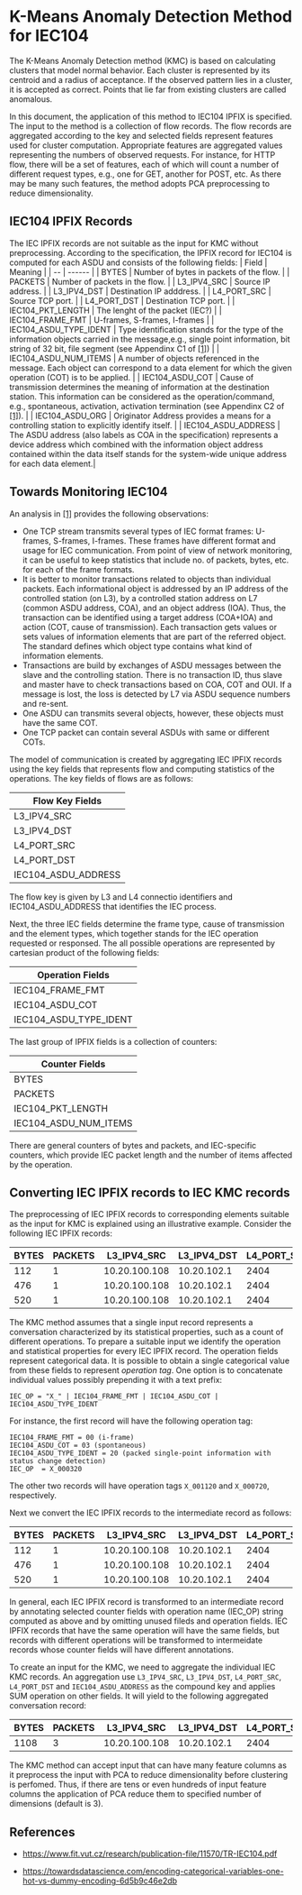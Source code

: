 # K-Means Anomaly Detection Method for IEC104

The K-Means Anomaly Detection method (KMC) is based on calculating clusters that model normal behavior. Each cluster is represented by its centroid and a radius of acceptance. If the observed pattern lies in a cluster, it is accepted as correct. Points that lie far from existing clusters are called anomalous.

In this document, the application of this method to IEC104 IPFIX is specified. The input to the method is a collection of flow records. The flow records are aggregated according to the key and selected fields represent features used for cluster computation. Appropriate features are aggregated values representing the numbers of observed requests. For instance, for HTTP flow, there will be a set of features, each of which will count a number of different request types, e.g., one for GET, another for POST, etc. As there may be many such features, the method adopts PCA preprocessing to reduce dimensionality. 

## IEC104 IPFIX Records

The IEC IPFIX records are not suitable as the input for KMC without preprocessing. According to the specification, the IPFIX record for IEC104 is computed for each ASDU and consists of the following fields: 
| Field | Meaning |
| -- | ------ |
| BYTES | Number of bytes in packets of the flow. |
| PACKETS | Number of packets in the flow.  |
| L3_IPV4_SRC | Source IP address. |
| L3_IPV4_DST | Destination IP adddress. |
| L4_PORT_SRC | Source TCP port. |
| L4_PORT_DST | Destination TCP port. |
| IEC104_PKT_LENGTH | The lenght of the packet (IEC?) |
| IEC104_FRAME_FMT | U-frames, S-frames, I-frames |
| IEC104_ASDU_TYPE_IDENT | Type identification stands for the type of the information objects carried in the message,e.g., single point information, bit string of 32 bit, file segment (see Appendinx C1 of [[1]](https://www.fit.vut.cz/research/publication-file/11570/TR-IEC104.pdf))   |
| IEC104_ASDU_NUM_ITEMS | A number of objects referenced in the message. Each object can correspond to a data element for which the given operation (COT) is to be applied. |
| IEC104_ASDU_COT | Cause of transmission determines the meaning of information at the destination station. This information can be considered as the operation/command, e.g., spontaneous, activation, activation termination (see Appendinx C2 of [[1]](https://www.fit.vut.cz/research/publication-file/11570/TR-IEC104.pdf)). |
| IEC104_ASDU_ORG | Originator Address provides a means for a controlling station to explicitly identify itself.  |
| IEC104_ASDU_ADDRESS | The ASDU address (also labels as COA in the specification) represents a device address which combined with the information object address contained within the data itself stands for the system-wide unique address for each data element.|


## Towards Monitoring IEC104

An analysis in [[1]](https://www.fit.vut.cz/research/publication-file/11570/TR-IEC104.pdf) provides the following observations:

* One TCP stream transmits several types of IEC format frames: U-frames, S-frames, I-frames. 
These frames have different format and usage for IEC communication. From point of view of 
network monitoring, it can be useful to keep statistics that include no. of packets, bytes, etc. 
for each of the frame formats.
* It is better to monitor transactions related to objects than individual packets. Each 
informational object is addressed by an IP address of the controlled station (on L3), by a 
controlled station address on L7 (common ASDU address, COA), and an object address (IOA). 
Thus, the transaction can be identified using a target address (COA+IOA) and action (COT, 
cause of transmission). Each transaction gets values or sets values of information elements 
that are part of the referred object. The standard defines which object type contains what kind 
of information elements. 
* Transactions are build by exchanges of ASDU messages between the slave and the controlling 
station. There is no transaction ID, thus slave and master have to check transactions based on 
COA, COT and OUI. If a message is lost, the loss is detected by L7 via ASDU sequence numbers 
and re-sent. 
* One ASDU can transmits several objects, however, these objects must have the same COT. 
* One TCP packet can contain several ASDUs with same or different COTs. 

The model of communication is created by aggregating IEC IPFIX records using the key fields that represents flow and computing statistics of
the operations. The key fields of flows are as follows:

| Flow Key Fields |
| ----------- |
| L3_IPV4_SRC | 
| L3_IPV4_DST | 
| L4_PORT_SRC | 
| L4_PORT_DST |
| IEC104_ASDU_ADDRESS |  

The flow key is given by L3 and L4 connectio identifiers and IEC104_ASDU_ADDRESS that identifies the IEC process. 

Next, the three IEC fields determine the frame type, cause of transmission and the element types, which together stands for the IEC operation requested or responsed. 
The all possible operations are represented by cartesian product of the following fields:

| Operation Fields |
| ---------------- |
| IEC104_FRAME_FMT |
| IEC104_ASDU_COT |
| IEC104_ASDU_TYPE_IDENT |

The last group of IPFIX fields is a collection of counters:

| Counter Fields |
| ------------ | 
| BYTES | 
| PACKETS | 
| IEC104_PKT_LENGTH |
| IEC104_ASDU_NUM_ITEMS | 

There are general counters of bytes and packets, and IEC-specific counters, which provide IEC packet length and the number of items affected by the operation. 

## Converting IEC IPFIX records to IEC KMC records

The preprocessing of IEC IPFIX records to corresponding elements suitable as the input for KMC is explained using an illustrative example.
Consider the following IEC IPFIX records:

| BYTES |  PACKETS |  L3_IPV4_SRC |  L3_IPV4_DST |  L4_PORT_SRC |  L4_PORT_DST |  IEC104_PKT_LENGTH |  IEC104_FRAME_FMT |  IEC104_ASDU_TYPE_IDENT |  IEC104_ASDU_NUM_ITEMS |  IEC104_ASDU_COT |  IEC104_ASDU_ORG |  IEC104_ASDU_ADDRESS |
| -- | -- | -- | -- | -- | -- | -- | -- | -- | -- | -- | -- | -- | 
| 112 | 1 | 10.20.100.108 | 10.20.102.1 | 2404 | 46413 | 26 | 0 | 3 | 4 | 20 | 0 | 10 |
| 476 | 1 | 10.20.100.108 | 10.20.102.1 | 2404 | 46413 | 34 | 0 | 11 | 4 | 20 | 0 | 10 |
| 520 | 1 | 10.20.100.108 | 10.20.102.1 | 2404 | 46413 | 42 | 0 | 7 | 4 | 20 | 0 | 10 |

The KMC method assumes that a single input record represents a conversation characterized by its statistical properties, such as a count of different operations.
To prepare a suitable input we identify the operation and statistical properties for every IEC IPFIX record. The operation fields represent categorical data. It is possible to 
obtain a single categorical value from these fields to represent *operation tag*. One option is to concatenate individual values possibly prepending it with a text prefix: 

```
IEC_OP = "X_" | IEC104_FRAME_FMT | IEC104_ASDU_COT | IEC104_ASDU_TYPE_IDENT
```

For instance, the first record will have the following operation tag:

```
IEC104_FRAME_FMT = 00 (i-frame)
IEC104_ASDU_COT = 03 (spontaneous)
IEC104_ASDU_TYPE_IDENT = 20 (packed single-point information with status change detection)
IEC_OP  = X_000320
```

The other two records will have operation tags `X_001120` and `X_000720`, respectively. 

Next we convert the IEC IPFIX records to the intermediate record as follows:

| BYTES | PACKETS |  L3_IPV4_SRC |  L3_IPV4_DST |  L4_PORT_SRC |  L4_PORT_DST |  X_000320_IEC104_PKT_LENGTH  | X_000320_IEC104_ASDU_NUM_ITEMS  | X_001120_IEC104_PKT_LENGTH  | X_001120_IEC104_ASDU_NUM_ITEMS  | X_000720_IEC104_PKT_LENGTH  | X_000720_IEC104_ASDU_NUM_ITEMS  |  IEC104_ASDU_ADDRESS |
| --    | --      | --           | --           | --           | --           | --   | -- | -- | -- | -- | --                              |  -- |
| 112   | 1       | 10.20.100.108| 10.20.102.1  | 2404         | 46413        | 26 | 4 | 0  | 0 | 0  | 0 | 10 |
| 476 | 1 | 10.20.100.108 | 10.20.102.1 | 2404 | 46413                        | 0  | 0 | 34 | 4 | 0  | 0 | 10 |
| 520 | 1 | 10.20.100.108 | 10.20.102.1 | 2404 | 46413                        | 0  | 0 | 0  | 0 | 42 | 4 | 10 |

In general, each IEC IPFIX record is transformed to an intermediate record by annotating selected counter fields with operation name (IEC_OP) string computed as above and 
by omitting unused fileds and operation fields. IEC IPFIX records that have the same operation will have the same fields, but records with different operations will be transformed to intermeidate records whose counter fields will have different annotations.  

To create an input for the KMC, we need to aggregate the individual IEC KMC records. An aggregation use 
`L3_IPV4_SRC`, `L3_IPV4_DST`, `L4_PORT_SRC`, `L4_PORT_DST` and `IEC104_ASDU_ADDRESS` as the compound key and applies SUM operation on other fields. It will yield to the following aggregated conversation record:

| BYTES | PACKETS |  L3_IPV4_SRC |  L3_IPV4_DST |  L4_PORT_SRC |  L4_PORT_DST |  X_000320_IEC104_PKT_LENGTH  | X_000320_IEC104_ASDU_NUM_ITEMS  | X_001120_IEC104_PKT_LENGTH  | X_001120_IEC104_ASDU_NUM_ITEMS  | X_000720_IEC104_PKT_LENGTH  | X_000720_IEC104_ASDU_NUM_ITEMS  | IEC104_ASDU_ADDRESS | 
| --    | --      | --           | --           | --           | --           | --   | -- | -- | -- | -- | --                              |  -- |
| 1108   | 3      | 10.20.100.108| 10.20.102.1  | 2404         | 46413        | 26 | 4 | 34  | 4 | 42  | 4 |  10 |

The KMC method can accept input that can have many feature columns as it preprocess the input with PCA to reduce dimensionality before clustering is perfomed. Thus, if there are tens or even hundreds of input feature columns the application of PCA reduce them to specified number of dimensions (default is 3).


## References

* https://www.fit.vut.cz/research/publication-file/11570/TR-IEC104.pdf

* https://towardsdatascience.com/encoding-categorical-variables-one-hot-vs-dummy-encoding-6d5b9c46e2db